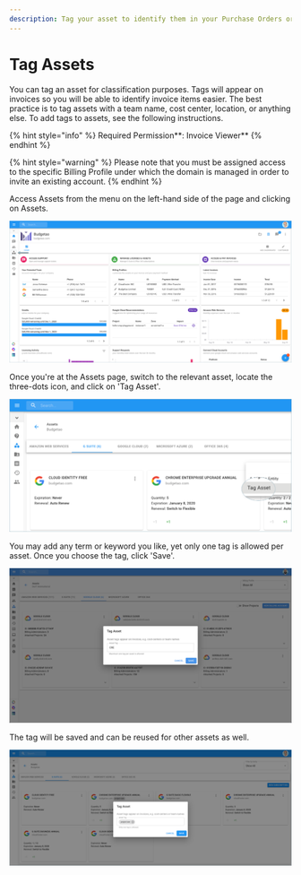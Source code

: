 ```yaml
---
description: Tag your asset to identify them in your Purchase Orders or Invoices
---
```


# Tag Assets

You can tag an asset for classification purposes. Tags will appear on invoices so you will be able to identify invoice items easier. The best practice is to tag assets with a team name, cost center, location, or anything else. To add tags to assets, see the following instructions. 

{% hint style="info" %}
Required Permission**: Invoice Viewer**
{% endhint %}

{% hint style="warning" %}
Please note that you must be assigned access to the specific Billing Profile under which the domain is managed in order to invite an existing account.
{% endhint %}

Access Assets from the menu on the left-hand side of the page and clicking on Assets.

![CMP Home Dashboard](../.gitbook/assets/assets-icon-1-%20%283%29.png)

Once you're at the Assets page, switch to the relevant asset, locate the three-dots icon, and click on 'Tag Asset'.

![](../.gitbook/assets/tag-asset.png)

You may add any term or keyword you like, yet only one tag is allowed per asset. Once you choose the tag, click 'Save'.

![Tagging a Google Billing Account with &quot;CRE&quot; tag](../.gitbook/assets/tagging-assets.png)

The tag will be saved and can be reused for other assets as well.

![](../.gitbook/assets/tag-asset2.png)

